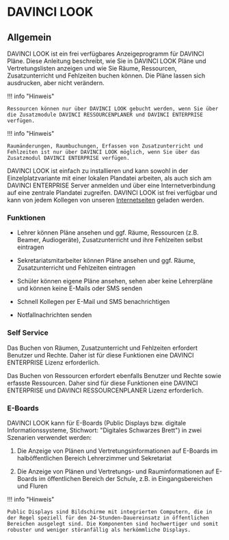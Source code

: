 # DAVINCI LOOK

## Allgemein

DAVINCI LOOK ist ein frei verfügbares Anzeigeprogramm für DAVINCI Pläne. Diese Anleitung beschreibt, wie Sie in DAVINCI LOOK Pläne und Vertretungslisten anzeigen und wie Sie Räume, Ressourcen, Zusatzunterricht und Fehlzeiten buchen können. Die Pläne lassen sich ausdrucken, aber nicht verändern.

!!! info "Hinweis"

    Ressourcen können nur über DAVINCI LOOK gebucht werden, wenn Sie über die Zusatzmodule DAVINCI RESSOURCENPLANER und DAVINCI ENTERPRISE verfügen.



 !!! info "Hinweis"

    Raumänderungen, Raumbuchungen, Erfassen von Zusatzunterricht und Fehlzeiten ist nur über DAVINCI LOOK möglich, wenn Sie über das Zusatzmodul DAVINCI ENTERPRISE verfügen.   

DAVINCI LOOK ist einfach zu installieren und kann sowohl in der Einzelplatzvariante mit einer lokalen Plandatei arbeiten, als auch sich am DAVINCI ENTERPRISE Server anmelden und über eine Internetverbindung auf eine zentrale Plandatei zugreifen. DAVINCI LOOK ist frei verfügbar und kann von jedem Kollegen von unseren [Internetseiten](https://davinci.stueber.de/download.php) geladen werden.

### Funktionen

* Lehrer können Pläne ansehen und ggf. Räume, Ressourcen (z.B. Beamer, Audiogeräte), Zusatzunterricht und ihre Fehlzeiten selbst eintragen

* Sekretariatsmitarbeiter können Pläne ansehen und ggf. Räume, Zusatzunterricht und Fehlzeiten eintragen

* Schüler können eigene Pläne ansehen, sehen aber keine Lehrerpläne und können keine E-Mails oder SMS senden

* Schnell Kollegen per E-Mail und SMS benachrichtigen

* Notfallnachrichten senden

### Self Service

Das Buchen von Räumen, Zusatzunterricht und Fehlzeiten erfordert Benutzer und Rechte. Daher ist für diese Funktionen eine DAVINCI ENTERPRISE Lizenz erforderlich.

Das Buchen von Ressourcen erfordert ebenfalls Benutzer und Rechte sowie erfasste Ressourcen. Daher sind für diese Funktionen eine DAVINCI ENTERPRISE und DAVINCI RESSOURCENPLANER Lizenz erforderlich.

### E-Boards

DAVINCI LOOK kann für E-Boards (Public Displays bzw. digitale Informationssysteme, Stichwort: "Digitales Schwarzes Brett") in zwei Szenarien verwendet werden:

1. Die Anzeige von Plänen und Vertretungsinformationen auf E-Boards im halböffentlichen Bereich Lehrerzimmer und Sekretariat

2. Die Anzeige von Plänen und Vertretungs- und Rauminformationen auf E-Boards im öffentlichen Bereich der Schule, z.B. in Eingangsbereichen und Fluren

!!! info "Hinweis"

    Public Displays sind Bildschirme mit integrierten Computern, die in der Regel speziell für den 24-Stunden-Dauereinsatz in öffentlichen Bereichen ausgelegt sind. Die Komponenten sind hochwertiger und somit robuster und weniger störanfällig als herkömmliche Displays.
